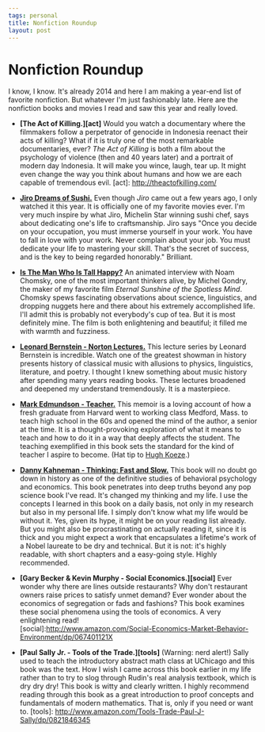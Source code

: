 ```yaml
--- 
tags: personal
title: Nonfiction Roundup
layout: post
---
```


# Nonfiction Roundup

I know, I know. It's already 2014 and here I am making a year-end list of favorite nonfiction. But whatever I'm just fashionably late. Here are the nonfiction books and movies I read and saw this year and really loved. 

* __[The Act of Killing.][act]__ Would you watch a documentary where the filmmakers follow a perpetrator of genocide in Indonesia reenact their acts of killing? What if it is truly one of the most remarkable documentaries, ever? _The Act of Killing_ is both a film about the psychology of violence (then and 40 years later) and a portrait of modern day Indonesia. It will make you wince, laugh, tear up. It might even change the way you think about humans and how we are each capable of tremendous evil. 
[act]: http://theactofkilling.com/

* __[Jiro Dreams of Sushi.][jiro]__ Even though _Jiro_ came out a few years ago, I only watched it this year. It is officially one of my favorite movies ever. I'm very much inspire by what Jiro, Michelin Star winning sushi chef, says about dedicating one's life to craftsmanship. Jiro says "Once you decide on your occupation, you must immerse yourself in your work. You have to fall in love with your work. Never complain about your job. You must dedicate your life to mastering your skill. That's the secret of success, and is the key to being regarded honorably." Brilliant. 

[jiro]: http://www.magpictures.com/jirodreamsofsushi/

* __[Is The Man Who Is Tall Happy?][tall]__ An animated interview with Noam Chomsky, one of the most important thinkers alive, by Michel Gondry, the maker of my favorite film _Eternal Sunshine of the Spotless Mind_. Chomsky spews fascinating observations about science, linguistics, and dropping nuggets here and there about his extremely accomplished life. I'll admit this is probably not everybody's cup of tea. But it is most definitely mine. The film is both enlightening and beautiful; it filled me with warmth and fuzziness. 

[tall]:http://www.youtube.com/watch?v=d9c4xJEP6eI

* __[Leonard Bernstein - Norton Lectures.][bernstein]__ This lecture series by Leonard Bernstein is incredible. Watch one of the greatest showman in history presents history of classical music with allusions to physics, linguistics, literature, and poetry. I thought I knew something about music history after spending many years reading books. These lectures broadened and deepened my understand tremendously. It is a masterpiece. 

[bernstein]: http://www.openculture.com/2012/03/leonard_bernsteins_masterful_lectures_on_music.html

* __[Mark Edmundson - Teacher.][teacher]__ This memoir is a loving account of how a fresh graduate from Harvard went to working class Medford, Mass. to teach high school in the 60s and opened the mind of the author, a senior at the time. It is a thought-provoking exploration of what it means to teach and how to do it in a way that deeply affects the student. The teaching exemplified in this book sets the standard for the kind of teacher I aspire to become. (Hat tip to [Hugh Koeze][hk].)

[hk]: http://hughkoeze.wordpress.com/
[teacher]: http://www.amazon.com/Teacher-One-Who-Made-Difference/dp/0375708545/ref=sr_1_4?s=books&ie=UTF8&qid=1388783398&sr=1-4&keywords=mark+edmundson

* __[Danny Kahneman - Thinking: Fast and Slow.][dk]__ This book will no doubt go down in history as one of the definitive studies of behavioral psychology and economics. This book penetrates into deep truths beyond any pop science book I've read. It's changed my thinking and my life. I use the concepts I learned in this book on a daily basis, not only in my research but also in my personal life. I simply don't know what my life would be without it. Yes, given its hype, it might be on your reading list already. But you might also be procrastinating on actually reading it, since it is thick and you might expect a work that encapsulates a lifetime's work of a Nobel laureate to be dry and technical. But it is not: it's highly readable, with short chapters and a easy-going style. Highly recommended. 

[dk]: http://www.amazon.com/Thinking-Fast-Slow-Daniel-Kahneman/dp/0374533555

* __[Gary Becker & Kevin Murphy - Social Economics.][social]__ Ever wonder why there are lines outside restaurants? Why don't restaurant owners raise prices to satisfy unmet demand? Ever wonder about the economics of segregation or fads and fashions? This book examines these social phenomena using the tools of economics. A very enlightening read!  
[social]:http://www.amazon.com/Social-Economics-Market-Behavior-Environment/dp/067401121X

* __[Paul Sally Jr. - Tools of the Trade.][tools]__ (Warning: nerd alert!) Sally used to teach the introductory abstract math class at UChicago and this book was the text. How I wish I came across this book earlier in my life rather than to try to slog through Rudin's real analysis textbook, which is dry dry dry! This book is witty and clearly written. I highly recommend reading through this book as a great introduction to proof concepts and fundamentals of modern mathematics. That is, only if you need or want to. 
[tools]: http://www.amazon.com/Tools-Trade-Paul-J-Sally/dp/0821846345

